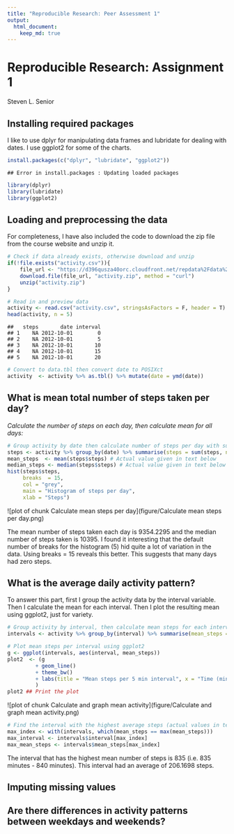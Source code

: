 ```yaml
---
title: "Reproducible Research: Peer Assessment 1"
output: 
  html_document:
    keep_md: true
---
```

Reproducible Research: Assignment 1
====================================

Steven L. Senior


## Installing required packages
I like to use dplyr for manipulating data frames and lubridate for dealing with dates. I use ggplot2 for some of the charts.


```r
install.packages(c("dplyr", "lubridate", "ggplot2"))
```

```
## Error in install.packages : Updating loaded packages
```

```r
library(dplyr)
library(lubridate)
library(ggplot2)
```

## Loading and preprocessing the data
For completeness, I have also included the code to download the zip file from the course website and unzip it.



```r
# Check if data already exists, otherwise download and unzip
if(!file.exists("activity.csv")){
	file_url <- "https://d396qusza40orc.cloudfront.net/repdata%2Fdata%2Factivity.zip"
	download.file(file_url, "activity.zip", method = "curl")
	unzip("activity.zip")
}

# Read in and preview data
activity <- read.csv("activity.csv", stringsAsFactors = F, header = T)
head(activity, n = 5)
```

```
##   steps       date interval
## 1    NA 2012-10-01        0
## 2    NA 2012-10-01        5
## 3    NA 2012-10-01       10
## 4    NA 2012-10-01       15
## 5    NA 2012-10-01       20
```


```r
# Convert to data.tbl then convert date to POSIXct
activity  <- activity %>% as.tbl() %>% mutate(date = ymd(date))
```

## What is mean total number of steps taken per day?

*Calculate the number of steps on each day, then calculate mean for all days:*

```r
# Group activity by date then calculate number of steps per day with summarise()
steps <- activity %>% group_by(date) %>% summarise(steps = sum(steps, na.rm = TRUE))
mean_steps  <- mean(steps$steps) # Actual value given in text below
median_steps <- median(steps$steps) # Actual value given in text below
hist(steps$steps, 
     breaks  = 15, 
     col = "grey", 
     main = "Histogram of steps per day",
     xlab = "Steps")
```

![plot of chunk Calculate mean steps per day](figure/Calculate mean steps per day.png) 

The mean number of steps taken each day is 9354.2295 and the median number of steps taken is 10395. I found it interesting that the default number of breaks for the histogram (5) hid quite a lot of variation in the data. Using breaks = 15 reveals this better. This suggests that many days had zero steps.

## What is the average daily activity pattern?
To answer this part, first I group the activity data by the interval variable. Then I calculate the mean for each interval. Then I plot the resulting mean using ggplot2, just for variety.


```r
# Group activity by interval, then calculate mean steps for each interval using summarise()
intervals <- activity %>% group_by(interval) %>% summarise(mean_steps = mean(steps, na.rm = TRUE))

# Plot mean steps per interval using ggplot2
g <- ggplot(intervals, aes(interval, mean_steps))
plot2  <- (g 
	     + geom_line() 
	     + theme_bw()
	     + labs(title = "Mean steps per 5 min interval", x = "Time (min)", y = "Mean Steps")
	     )
plot2 ## Print the plot
```

![plot of chunk Calculate and graph mean activity](figure/Calculate and graph mean activity.png) 

```r
# Find the interval with the highest average steps (actual values in text below)
max_index <- with(intervals, which(mean_steps == max(mean_steps)))
max_interval <- intervals$interval[max_index]
max_mean_steps <- intervals$mean_steps[max_index]
```

The interval that has the highest mean number of steps is 835 (i.e. 835 minutes - 840 minutes). This interval had an average of 206.1698 steps.

## Imputing missing values



## Are there differences in activity patterns between weekdays and weekends?



